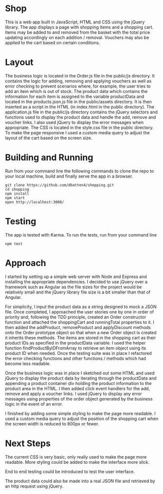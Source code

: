 # Shop

This is a web app built in JavaScript, HTML and CSS using the jQuery library.
The app displays a page with shopping items and a shopping cart. Items may be
added to and removed from the basket with the total price updating accordingly
on each addition / removal. Vouchers may also be applied to the cart based on
certain conditions. 

# Layout

The business logic is located in the Order.js file in the public/js directory.
It contains the logic for adding, removing and applying vouchers as well as
error checking to prevent scenarios where, for example, the user tries to add an
item which is out of stock. The product data which contains the information for
each item is assigned to the variable productData and located in the
products.json.js file in the public/assets directory. It is then inserted as a
script in the HTML (in index.html in the public directory). The application.js
file in the public/js directory contains the jQuery selectors and functions used
to display the product data and handle the add, remove and voucher links.
I also used jQuery to display the error messages when appropriate. The
CSS is located in the style.css file in the public directory. To make the page
responsive I used a custom media query to adjust the layout of the cart based
on the screen size.

# Building and Running

Run from your command line the following commands to clone the repo to your
local machine, build and finally serve the app in a browser.
```
git clone https://github.com/dbatten4/shopping.git
cd shopping
npm install
npm start
open http://localhost:3000/
```

# Testing

The app is tested with Karma. To run the tests, run from your command line 
```
npm test
```

# Approach

I started by setting up a simple web server with Node and Express and installing
the appropriate dependencies. I decided to use jQuery over a framework such as
Angular as the file sizes for the project would be relatively small and the
jQuery library file size is a bit smaller than that of Angular.

For simplicity, I input the product data as a string designed to mock a JSON
file. Once completed, I approached the user stories one by one in order of
priority and, following the TDD principle, created an Order constructor function
and attached the shoppingCart and runningTotal properties to it. I then added
the addProduct, removeProduct and applyDiscount methods onto the Order prototype
object so that when a new Order object is created it inherits these methods.
The items are stored in the shopping cart as their product IDs as specified in
the productData variable. I used the helper function findProductByIDFromArray to
retrieve an item object using its product ID when needed. Once the testing suite
was in place I refactored the error checking functions and other functions /
methods which had become less readable. 

Once the business logic was in place I sketched out some HTML and used jQuery to
display the product data by iterating through the productData and appending a
product container div holding the product information to the product area in the
HTML. I then added click event handlers for the add, remove and apply a voucher
links. I used jQuery to display any error messages using properties of the 
order object generated by the business logic in the event of an error.

I finished by adding some simple styling to make the page more readable. I used
a custom media query to adjust the position of the shopping cart when the screen
width is reduced to 800px or fewer.

# Next Steps

The current CSS is very basic, only really used to make the page more readable.
More styling could be added to make the interface more slick.

End to end testing could be introduced to test the user interface.

The product data could also be made into a real JSON file and retrieved by an
http request using jQuery.
